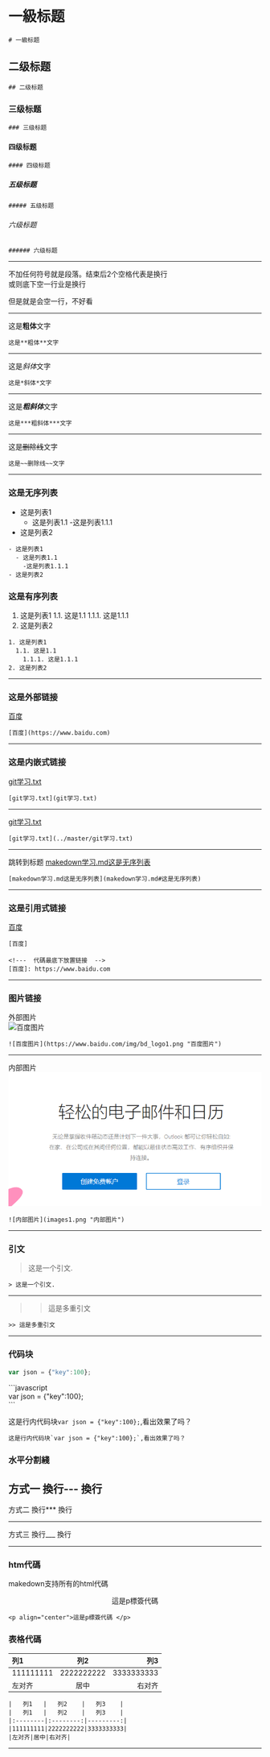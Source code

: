 
# 一級标题 
```
# 一級标题 
```

## 二级标题
```
## 二级标题
```

### 三级标题
```
### 三级标题
```
#### 四级标题
```
#### 四级标题
```
##### 五级标题
```
##### 五级标题
```
###### 六级标题
```
###### 六级标题
```
---

不加任何符号就是段落。结束后2个空格代表是换行  
或则底下空一行业是换行

但是就是会空一行，不好看

---

这是**粗体**文字
```
这是**粗体**文字
```
---

这是*斜体*文字

```
这是*斜体*文字
```
---

这是***粗斜体***文字
```
这是***粗斜体***文字
```
---

这是~~删除线~~文字
```
这是~~删除线~~文字
```
---
### 这是无序列表
- 这是列表1
  - 这是列表1.1
    -这是列表1.1.1
- 这是列表2  

```
- 这是列表1
  - 这是列表1.1
    -这是列表1.1.1
- 这是列表2  
```

### 这是有序列表
1. 这是列表1
  1.1. 这是1.1
    1.1.1. 这是1.1.1	  
2. 这是列表2  
```
1. 这是列表1
  1.1. 这是1.1
    1.1.1. 这是1.1.1	  
2. 这是列表2  
```

---
### 这是外部链接
[百度](https://www.baidu.com)
```
[百度](https://www.baidu.com)
```

---
### 这是内嵌式链接
[git学习.txt](git学习.txt)  
```
[git学习.txt](git学习.txt)  
```
---

[git学习.txt](../master/git学习.txt)  
```
[git学习.txt](../master/git学习.txt)  
```
---

跳转到标题
[makedown学习.md这是无序列表](makedown学习.md#这是无序列表)  
```
[makedown学习.md这是无序列表](makedown学习.md#这是无序列表)  
```
---

### 这是引用式链接
[百度]  

```
[百度] 

<!---  代碼最底下放置链接  -->
[百度]: https://www.baidu.com
```
---
### 图片链接
外部图片  
![百度图片](https://www.baidu.com/img/bd_logo1.png "百度图片")
```
![百度图片](https://www.baidu.com/img/bd_logo1.png "百度图片")
```
---

内部图片  
![内部图片](images1.png "内部图片")
```
![内部图片](images1.png "内部图片")
```
---

### 引文
> 这是一个引文.  
```
> 这是一个引文.  
```
---

>> 這是多重引文
```
>> 這是多重引文
```
---

### 代码块
```javascript
var json = {"key":100};
```

\`\`\`javascript  
var json = {"key":100};  
\`\`\`  

这是行内代码块`var json = {"key":100};`,看出效果了吗？

```
这是行内代码块`var json = {"key":100};`,看出效果了吗？
```

### 水平分割綫 

方式一  換行\-\-\- 換行
---	 

方式二  換行\*\*\* 換行

***  

方式三  換行\_\_\_ 換行

___

### htm代碼
makedown支持所有的html代碼
<p align="center">這是p標簽代碼 </p>

```
<p align="center">這是p標簽代碼 </p>
```

### 表格代碼
|   列1   |   列2    |   列3    |
|:--------|:--------:|---------:|
|111111111|2222222222|3333333333|
|左对齐|居中|右对齐|

```
|   列1   |   列2    |   列3    |
|   列1   |   列2    |   列3    |
|:--------|:--------:|---------:|
|111111111|2222222222|3333333333|
|左对齐|居中|右对齐|
```
---


<!---  代碼最底下放置链接  -->
[百度]: https://www.baidu.com